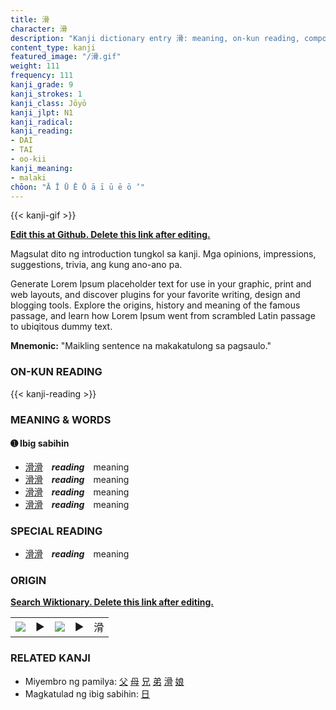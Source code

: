 ```yaml
---
title: 滑
character: 滑
description: "Kanji dictionary entry 滑: meaning, on-kun reading, compounds, origin, related kanji"
content_type: kanji
featured_image: "/滑.gif"
weight: 111
frequency: 111
kanji_grade: 9
kanji_strokes: 1
kanji_class: Jōyō
kanji_jlpt: N1
kanji_radical: 
kanji_reading: 
- DAI
- TAI
- oo-kii
kanji_meaning:
- malaki
chōon: "Ā Ī Ū Ē Ō ā ī ū ē ō ’"
---
```

[//]: # (Don't edit the line below. Kanji animated GIF code is automatically generated.)
{{< kanji-gif >}}

[//]: # (Edit below this line.)

**[Edit this at Github. Delete this link after editing.](https://github.com/tim0g/tim/tree/main/content/kanji/滑/index.md)**

Magsulat dito ng introduction tungkol sa kanji. Mga opinions, impressions, suggestions, trivia, ang kung ano-ano pa.

Generate Lorem Ipsum placeholder text for use in your graphic, print and web layouts, and discover plugins for your favorite writing, design and blogging tools. Explore the origins, history and meaning of the famous passage, and learn how Lorem Ipsum went from scrambled Latin passage to ubiqitous dummy text.
 
**Mnemonic:** "Maikling sentence na makakatulong sa pagsaulo."

### ON-KUN READING

[//]: # (Don't edit the line below. ON-KUN READING code is automatically generated.)
{{< kanji-reading >}}

### MEANING & WORDS

#### ➊ **Ibig sabihin**
  - [滑](../滑)[滑](../滑)　***reading***　meaning
  - [滑](../滑)[滑](../滑)　***reading***　meaning
  - [滑](../滑)[滑](../滑)　***reading***　meaning
  - [滑](../滑)[滑](../滑)　***reading***　meaning

### SPECIAL READING
  - [滑](../滑)[滑](../滑)　***reading***　meaning

### ORIGIN

**[Search Wiktionary. Delete this link after editing.](https://wiktionary.org/wiki/滑)**
<table class="kanji-table"><tr><td>
<img src="60px-滑-bronze.svg.png">
</td><td>▶</td><td>
<img src="60px-滑-oracle.svg.png">
</td><td>▶</td>
<td class="kanji-origin">滑</td>
</tr></table>

### RELATED KANJI
- Miyembro ng pamilya: [父](../父) [母](../母) [兄](../兄) [弟](../弟) [滑](../滑) [娘](../娘)
- Magkatulad ng ibig sabihin: [日](../日)
